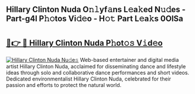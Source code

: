## Hillary Clinton Nuda O𝚗𝚕yf𝚊ns L𝚎a𝚔ed N𝚞𝚍es - Part-g4l P𝚑𝚘tos Vi𝚍𝚎o - H𝚘𝚝 Part L𝚎a𝚔s 0OlSa

# <h2><a href="http://kf1be7.oniu.top/?m=Hillary+Clinton+Nuda">🔗👉 🔴 Hillary Clinton Nuda P𝚑ot𝚘𝚜 V𝚒d𝚎o</a></h2>

[![Hillary Clinton Nuda Nu𝚍e𝚜](https://i.imgur.com/0qMVB7G.gif)](http://kf1be7.oniu.top/?m=Hillary+Clinton+Nuda)
Web-based entertainer and digital media artist Hillary Clinton Nuda, acclaimed for disseminating dance and lifestyle ideas through solo and collaborative dance performances and short videos. Dedicated environmentalist Hillary Clinton Nuda, celebrated for their passion and efforts to protect the natural world.  
